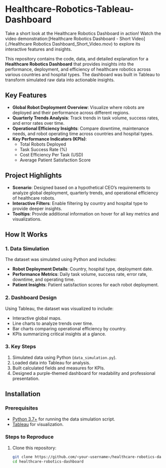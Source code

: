 # Healthcare-Robotics-Tableau-Dashboard

Take a short look at the Healthcare Robotics Dashboard in action! Watch the video demonstration:[Healthcare Robotics Dashboard - Short Video](./Healthcare Robotics Dashboard_Short_Video.mov) to explore its interactive features and insights.

This repository contains the code, data, and detailed explanation for a **Healthcare Robotics Dashboard** that provides insights into the performance, deployment, and efficiency of healthcare robotics across various countries and hospital types. The dashboard was built in Tableau to transform simulated raw data into actionable insights.

## Key Features
- **Global Robot Deployment Overview**: Visualize where robots are deployed and their performance across different regions.
- **Quarterly Trends Analysis**: Track trends in task volume, success rates, and error rates over time.
- **Operational Efficiency Insights**: Compare downtime, maintenance needs, and robot operating time across countries and hospital types.
- **Key Performance Indicators (KPIs)**:
  - Total Robots Deployed
  - Task Success Rate (%)
  - Cost Efficiency Per Task (USD)
  - Average Patient Satisfaction Score

## Project Highlights
- **Scenario**: Designed based on a hypothetical CEO’s requirements to analyze global deployment, quarterly trends, and operational efficiency of healthcare robots.
- **Interactive Filters**: Enable filtering by country and hospital type to provide deeper insights.
- **Tooltips**: Provide additional information on hover for all key metrics and visualizations.

## How It Works
### 1. Data Simulation
The dataset was simulated using Python and includes:
- **Robot Deployment Details**: Country, hospital type, deployment date.
- **Performance Metrics**: Daily task volume, success rate, error rate, downtime, and operating time.
- **Patient Insights**: Patient satisfaction scores for each robot deployment.

### 2. Dashboard Design
Using Tableau, the dataset was visualized to include:
- Interactive global maps.
- Line charts to analyze trends over time.
- Bar charts comparing operational efficiency by country.
- KPIs summarizing critical insights at a glance.

### 3. Key Steps
1. Simulated data using Python (`data_simulation.py`).
2. Loaded data into Tableau for analysis.
3. Built calculated fields and measures for KPIs.
4. Designed a purple-themed dashboard for readability and professional presentation.

## Installation
### Prerequisites
- [Python 3.7+](https://www.python.org/downloads/) for running the data simulation script.
- [Tableau](https://www.tableau.com/) for visualization.

### Steps to Reproduce
1. Clone this repository:
   ```bash
   git clone https://github.com/<your-username>/healthcare-robotics-dashboard.git
   cd healthcare-robotics-dashboard
